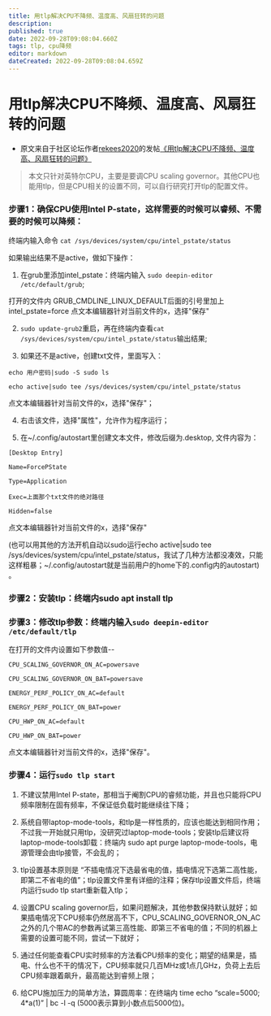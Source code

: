 ```yaml
---
title: 用tlp解决CPU不降频、温度高、风扇狂转的问题
description: 
published: true
date: 2022-09-28T09:08:04.660Z
tags: tlp, cpu降频
editor: markdown
dateCreated: 2022-09-28T09:08:04.659Z
---
```


# 用tlp解决CPU不降频、温度高、风扇狂转的问题
- 原文来自于社区论坛作者[rekees2020](https://bbs.deepin.org/user/247659)的发帖[《用tlp解决CPU不降频、温度高、风扇狂转的问题》](https://bbs.deepin.org/zh/post/222504)

> 本文只针对英特尔CPU，主要是要调CPU scaling governor。其他CPU也能用tlp，但是CPU相关的设置不同，可以自行研究打开tlp的配置文件。

### 步骤1：确保CPU使用Intel P-state，这样需要的时候可以睿频、不需要的时候可以降频：

终端内输入命令 `cat /sys/devices/system/cpu/intel_pstate/status`

如果输出结果不是active，做如下操作：

1. 在grub里添加intel_pstate：终端内输入 `sudo deepin-editor /etc/default/grub`;

 打开的文件内 GRUB_CMDLINE_LINUX_DEFAULT后面的引号里加上intel_pstate=force  点文本编辑器针对当前文件的x，选择"保存"

2. `sudo update-grub2`重启，再在终端内查看`cat /sys/devices/system/cpu/intel_pstate/status`输出结果;

3. 如果还不是active，创建txt文件，里面写入：
```
echo 用户密码|sudo -S sudo ls

echo active|sudo tee /sys/devices/system/cpu/intel_pstate/status
```
点文本编辑器针对当前文件的x，选择"保存"；

4. 右击该文件，选择"属性"，允许作为程序运行；

5. 在~/.config/autostart里创建文本文件，修改后缀为.desktop, 文件内容为：
```
[Desktop Entry]

Name=ForcePState

Type=Application

Exec=上面那个txt文件的绝对路径

Hidden=false
```
点文本编辑器针对当前文件的x，选择"保存"

 (也可以用其他的方法开机自动以sudo运行echo active|sudo tee /sys/devices/system/cpu/intel_pstate/status，我试了几种方法都没凑效，只能这样粗暴；~/.config/autostart就是当前用户的home下的.config内的autostart) 。

### 步骤2：安装tlp：终端内sudo apt install tlp

### 步骤3：修改tlp参数：终端内输入`sudo deepin-editor /etc/default/tlp`

   在打开的文件内设置如下参数值--
```
CPU_SCALING_GOVERNOR_ON_AC=powersave

CPU_SCALING_GOVERNOR_ON_BAT=powersave

ENERGY_PERF_POLICY_ON_AC=default

ENERGY_PERF_POLICY_ON_BAT=power

CPU_HWP_ON_AC=default

CPU_HWP_ON_BAT=power
```
点文本编辑器针对当前文件的x，选择"保存"。

### 步骤4：运行`sudo tlp start` 
1. 不建议禁用Intel P-state，那相当于阉割CPU的睿频功能，并且也只能将CPU频率限制在固有频率，不保证低负载时能继续往下降；

2. 系统自带laptop-mode-tools，和tlp是一样性质的，应该也能达到相同作用；不过我一开始就只用tlp，没研究过laptop-mode-tools；安装tlp后建议将laptop-mode-tools卸载：终端内 sudo apt purge laptop-mode-tools，电源管理会由tlp接管，不会乱的；

3. tlp设置基本原则是  “不插电情况下选最省电的值，插电情况下选第二高性能，即第二不省电的值”；tlp设置文件里有详细的注释；保存tlp设置文件后，终端内运行sudo tlp start重新载入tlp；

4. 设置CPU scaling governor后，如果问题解决，其他参数保持默认就好；如果插电情况下CPU频率仍然居高不下，CPU_SCALING_GOVERNOR_ON_AC之外的几个带AC的参数再试第三高性能、即第三不省电的值；不同的机器上需要的设置可能不同，尝试一下就好；

5. 通过任何能查看CPU实时频率的方法看CPU频率的变化；期望的结果是，插电、什么也不干的情况下，CPU频率就只几百MHz或1点几GHz，负荷上去后CPU频率跟着飙升，最高能达到睿频上限；

6. 给CPU施加压力的简单方法，算圆周率：在终端内 time echo “scale=5000; 4*a(1)” | bc -l -q               (5000表示算到小数点后5000位)。